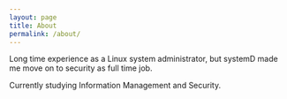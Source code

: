 ```yaml
---
layout: page
title: About
permalink: /about/
---
```


Long time experience as a Linux system administrator, but systemD made me move on to security as full time job.

Currently studying Information Management and Security. 
